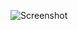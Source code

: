 ![Screenshot](https://raw.githubusercontent.com/Cryakl/Ultimate-RAT-Collection/refs/heads/main/Lanfiltrator/LANfiltrator_Beta5/Screenshot.png)
